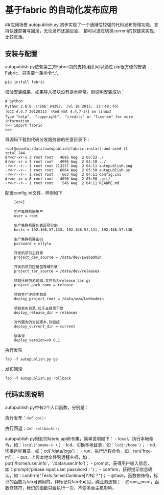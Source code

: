 # 基于fabric 的自动化发布应用

##应用场景
autopublish.py 初步实现了一个通用性较强的代码发布管理功能，支持快速部署与回滚，无论发布还是回滚，
都可以通过切换current的软链来实现，比较灵活。


## 安装与配置

autopublish.py依赖第三方Fabric包的支持,我们可以通过
pip很方便的安装Fabric，只需要一条命令^_^,
```
pip install fabric

```
校验安装结果，如果导入模块没有提示异常，则说明安装成功：
```
# python
Python 2.6.6 （r266：84292， Jul 10 2013， 22：48：45） 
[GCC 4.4.7 20120313 （Red Hat 4.4.7-3）] on linux2
Type "help"， "copyright"， "credits" or "license" for more information.
>>> import fabric
>>> 
```
将源码下载到代码分发服务器的任意目录下：
```
root@ubuntu:/data/autopublish/fabric-install-and-use# ll
total 244
drwxr-xr-x 3 root root   4096 Aug  2 06:22 ./
drwxr-xr-x 3 root root   4096 Aug  2 04:10 ../
-rw-r--r-- 1 root root 213237 Aug  2 04:11 autopublish.png
-rw-r--r-- 1 root root   6064 Aug  2 05:50 autopublish.py
-rw-r--r-- 1 root root    663 Aug  2 04:11 config.ini
drwxr-xr-x 8 root root   4096 Aug  2 05:50 .git/
-rw-r--r-- 1 root root    546 Aug  2 04:11 README.md
```
配置config.ini文件，样例如下
```
    [env]

    生产集群机器用户
    user = root

    生产集群机器列表逗号分割
    hosts = 192.168.57.133, 192.168.57.131, 192.168.57.130

    生产集群机器密码
    password = ollylu

    开发机项目主目录
    project_dev_source = /data/dev/Lwebadmin

    开发机项目压缩包存储目录
    project_tar_source = /data/dev/releases

    项目压缩包名前缀,文件名为release.tar.gz
    project_pack_name = release

    项目生产环境主目录
    deploy_project_root = /data/www/Lwebadmin

    项目发布目录,位于主目录下面
    deploy_release_dir = releases

    对外服务的当前版本,软链接
    deploy_current_dir = current

    版本号
    deploy_version=v9.0.1
```

执行发布
```
fab -f autopublish.py go
```

发布回滚
```
fab -f autopublish.py rollback
```

## 代码实现说明

autopublish.py中有2个入口函数，分别是：

   执行发布：`def go():`

   执行回退：`def rollback():`
   
autopublish.py用到的fabric.api命令集，简单说明如下：
    - local，执行本地命令，如：`local('uname-s')`；
    - lcd，切换本地目录，如：`lcd('/home')`；
    - cd，切换远程目录，如：cd('/data/logs')；
    - run，执行远程命令，如：run('free-m')；
    - put，上传本地文件到远程主机，如：put('/home/user.info'，'/data/user.info')；
    - prompt，获得用户输入信息，如：prompt('please input user password：')；
    - confirm，获得提示信息确认，如：confirm("Tests failed.Continue[Y/N]？")；
    - @task，函数修饰符，标识的函数为fab可调用的，非标记对fab不可见，纯业务逻辑；
    - @runs_once，函数修饰符，标识的函数只会执行一次，不受多台主机影响。
   


